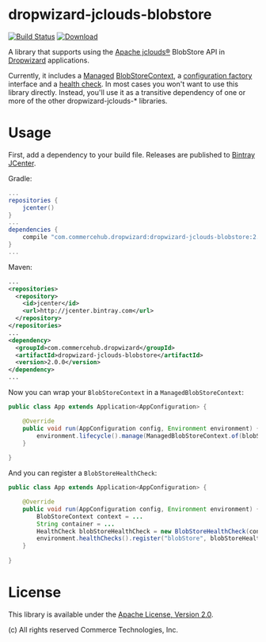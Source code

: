 # dropwizard-jclouds-blobstore

[![Build Status](https://travis-ci.org/commercehub-oss/dropwizard-jclouds.svg?branch=master)](https://travis-ci.org/commercehub-oss/dropwizard-jclouds)
[ ![Download](https://api.bintray.com/packages/commercehub-oss/main/dropwizard-jclouds-blobstore/images/download.svg) ](https://bintray.com/commercehub-oss/main/dropwizard-jclouds-blobstore/_latestVersion)

A library that supports using the [Apache jclouds®](https://jclouds.apache.org/) BlobStore API in
[Dropwizard](http://dropwizard.io/) applications.

Currently, it includes a [Managed](http://dropwizard.io/manual/core.html#managed-objects)
[BlobStoreContext](https://jclouds.apache.org/reference/javadoc/1.8.x/org/jclouds/blobstore/BlobStoreContext.html), a
[configuration factory](http://dropwizard.io/manual/core.html#configuration) interface and a
[health check](http://dropwizard.io/manual/core.html#health-checks). In most cases you won't want to use this library
directly. Instead, you'll use it as a transitive dependency of one or more of the other dropwizard-jclouds-* libraries.

# Usage

First, add a dependency to your build file.  Releases are published to
[Bintray JCenter](https://bintray.com/bintray/jcenter).

Gradle:

```groovy
...
repositories {
    jcenter()
}
...
dependencies {
    compile "com.commercehub.dropwizard:dropwizard-jclouds-blobstore:2.0.0"
}
...
```

Maven:

```xml
...
<repositories>
  <repository>
    <id>jcenter</id>
    <url>http://jcenter.bintray.com</url>
  </repository>
</repositories>
...
<dependency>
  <groupId>com.commercehub.dropwizard</groupId>
  <artifactId>dropwizard-jclouds-blobstore</artifactId>
  <version>2.0.0</version>
</dependency>
...
```

Now you can wrap your `BlobStoreContext` in a `ManagedBlobStoreContext`:

```java
public class App extends Application<AppConfiguration> {

    @Override
    public void run(AppConfiguration config, Environment environment) {
        environment.lifecycle().manage(ManagedBlobStoreContext.of(blobStoreContext));
    }
    
}
```

And you can register a `BlobStoreHealthCheck`:

```java
public class App extends Application<AppConfiguration> {

    @Override
    public void run(AppConfiguration config, Environment environment) {
        BlobStoreContext context = ...
        String container = ...
        HealthCheck blobStoreHealthCheck = new BlobStoreHealthCheck(context, container);
        environment.healthChecks().register("blobStore", blobStoreHealthCheck);
    }
    
}
```

# License
This library is available under the [Apache License, Version 2.0](http://www.apache.org/licenses/LICENSE-2.0).

(c) All rights reserved Commerce Technologies, Inc.
